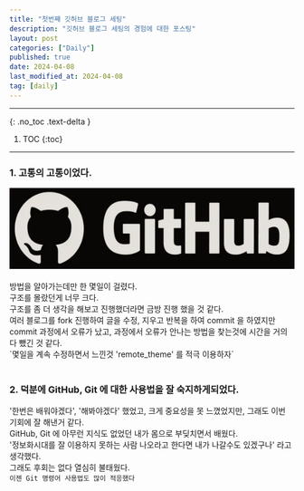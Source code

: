 ```yaml
---
title: "첫번째 깃허브 블로그 세팅"
description: "깃허브 블로그 세팅의 경험에 대한 포스팅"
layout: post
categories: ["Daily"]
published: true
date: 2024-04-08
last_modified_at: 2024-04-08
tag: [daily]
---
```

---
{: .no_toc .text-delta }

1. TOC
{:toc}
---

<!-- 글의 제목은 ##
    나머지 큰 제목은 ###
    이후 나머지는 3개이상 -->

### 1. 고통의 고통이었다.
<div class="image-gallery cols-1">
    <img src ='/assets/img/githubbanner.webp' alt='githubbanner.webp'>
</div><br>
방법을 알아가는데만 한 몇일이 걸렸다.<br>
구조를 몰랐던게 너무 크다.<br>
구조를 좀 더 생각을 해보고 진행했더라면 금방 진행 했을 것 같다.<br>
여러 블로그를 fork 진행하여 글을 수정, 지우고 반복을 하여 commit 을 하였지만<br>
commit 과정에서 오류가 났고, 과정에서 오류가 안나는 방법을 찾는것에 시간을 거의 다 뺐긴 것 같다.<br>
`몇일을 계속 수정하면서 느낀것 'remote_theme' 를 적극 이용하자`<br>
<br>

### 2. 덕분에 GitHub, Git 에 대한 사용법을 잘 숙지하게되었다.
'한번은 배워야겠다', '해봐야겠다' 했었고, 크게 중요성을 못 느꼈었지만, 그래도 이번 기회에 잘 해낸거 같다.<br>
GitHub, Git 에 아무런 지식도 없었던 내가 몸으로 부딪치면서 배웠다.<br>
'정보화시대를 잘 이용하지 못하는 사람 나오라고 한다면 내가 나갈수도 있겠구나' 라고 생각했다.<br>
그래도 후회는 없다 열심히 불태웠다.<br>
`이젠 Git 명령어 사용법도 많이 적응했다`<br>
<br>